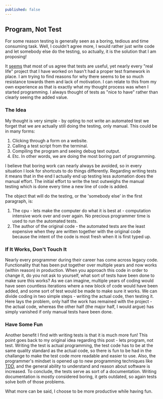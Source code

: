 ```yaml
---
published: false
---
```

## Program, Not Test

For some reason testing is generally seen as a boring, tedious and time consuming task. Well, I couldn't agree more, I would rather just write code and let somebody else do the testing, so actually, it is the solution that I am proposing!

It [seems](https://stackoverflow.com/questions/67299/is-unit-testing-worth-the-effort) that most of us agree that tests are useful, yet nearly every "real life" project that I have worked on hasn't had a proper test framework in place. I am trying to find reasons for why there seems to be so much resistance towards them and lack of motivation. I can relate to this from my own experience as that is exactly what my thought process was when I started programming. I always thought of tests as "nice to have" rather than clearly seeing the added value.

### The Idea

My thought is very simple - by opting to not write an automated test we forget that we are actually still doing the testing, only manual. This could be in many forms:
1. Clicking through a form on a website.
2. Calling a test script from the terminal.
3. Compiling the program and seeing debug text output.
4. Etc.
In other words, we are doing the most boring part of programming.

I believe that boring work can nearly always be avoided, so in every situation I look for shortcuts to do things differently. Regarding writing tests it means that in the end I actually end up testing less automation does the manual effort. The initial effort to write the test outweighs the manual testing which is done every time a new line of code is added.

The object that will do the testing, or the 'somebody else' in the first paragraph, is:
1. The cpu - lets make the computer do what it is best at - computation intensive work over and over again. No precious programmer time is used to run the automated tests.
2. The author of the original code - the automated tests are the least expensive when they are written together with the original code because the intent of the code is most fresh when it is first typed up.

### If It Works, Don't Touch It

Nearly every programmer during their career has come across legacy code. Functionality that has been put together over multiple years and now works (within reason) in production. When you approach this code in order to change it, do you not ask to yourself, what sort of tests have been done to make sure this works? As we can imagine, multiple years of coding would have seen countless iterations where a new block of code would have been added, and some sort of test would be made to make sure it works. We can divide coding in two simple steps - writing the actual code, then testing it. Here lays the problem, only half the work has remained with the project - the actual code, whereas the other half (the major half, I would argue) has simply vanished if only manual tests have been done.

### Have Some Fun

Another benefit I find with writing tests is that it is much more fun! This point goes back to my original idea regarding this post - lets program, not test. Writing the test is actual programming, the test code has to be at the same quality standard as the actual code, so there is fun to be had in the challange to make the test code more readable and easier to use. Also, the programmer's mindset is opened up to new programming techniques like [TDD](https://en.wikipedia.org/wiki/Test-driven_development), and the general ability to understand and reason about software is increased. To conclude, the tests serve as sort of a documentation. Writing documentation is mostly considered boring, it gets outdated, so again tests solve both of those problems.

What more can be said, I choose to be more productive while having fun.